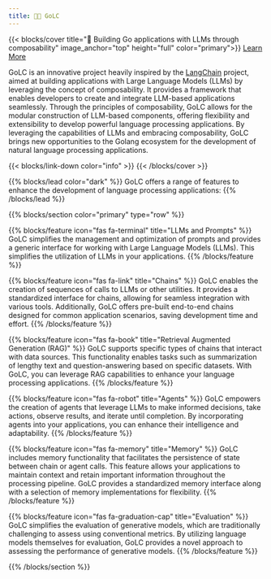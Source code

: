 ```yaml
---
title: 🦜️🔗 GoLC
---
```


{{< blocks/cover title="🚀 Building Go applications with LLMs through composability" image_anchor="top" height="full" color="primary">}}
<a class="btn btn-lg btn-primary me-3 mb-4" href="/golc/docs/">
  Learn More <i class="fas fa-arrow-alt-circle-right ms-2"></i>
</a>
<p class="lead mt-5">GoLC is an innovative project heavily inspired by the <a href="https://github.com/hwchase17/langchain">LangChain</a> project, aimed at building applications with Large Language Models (LLMs) by leveraging the concept of composability. It provides a framework that enables developers to create and integrate LLM-based applications seamlessly. Through the principles of composability, GoLC allows for the modular construction of LLM-based components, offering flexibility and extensibility to develop powerful language processing applications. By leveraging the capabilities of LLMs and embracing composability, GoLC brings new opportunities to the Golang ecosystem for the development of natural language processing applications.</p>
{{< blocks/link-down color="info" >}}
{{< /blocks/cover >}}


{{% blocks/lead color="dark" %}}
GoLC offers a range of features to enhance the development of language processing applications:
{{% /blocks/lead %}}


{{% blocks/section color="primary" type="row" %}}

{{% blocks/feature icon="fas fa-terminal" title="LLMs and Prompts" %}}
GoLC simplifies the management and optimization of prompts and provides a generic interface for working with Large Language Models (LLMs). This simplifies the utilization of LLMs in your applications.
{{% /blocks/feature %}}

{{% blocks/feature icon="fas fa-link" title="Chains"  %}}
GoLC enables the creation of sequences of calls to LLMs or other utilities. It provides a standardized interface for chains, allowing for seamless integration with various tools. Additionally, GoLC offers pre-built end-to-end chains designed for common application scenarios, saving development time and effort.
{{% /blocks/feature %}}

{{% blocks/feature icon="fas fa-book" title="Retrieval Augmented Generation (RAG)" %}}
GoLC supports specific types of chains that interact with data sources. This functionality enables tasks such as summarization of lengthy text and question-answering based on specific datasets. With GoLC, you can leverage RAG capabilities to enhance your language processing applications.
{{% /blocks/feature %}}

{{% blocks/feature icon="fas fa-robot" title="Agents" %}}
GoLC empowers the creation of agents that leverage LLMs to make informed decisions, take actions, observe results, and iterate until completion. By incorporating agents into your applications, you can enhance their intelligence and adaptability.
{{% /blocks/feature %}}

{{% blocks/feature icon="fas fa-memory" title="Memory" %}}
GoLC includes memory functionality that facilitates the persistence of state between chain or agent calls. This feature allows your applications to maintain context and retain important information throughout the processing pipeline. GoLC provides a standardized memory interface along with a selection of memory implementations for flexibility.
{{% /blocks/feature %}}

{{% blocks/feature icon="fas fa-graduation-cap" title="Evaluation" %}}
GoLC simplifies the evaluation of generative models, which are traditionally challenging to assess using conventional metrics. By utilizing language models themselves for evaluation, GoLC provides a novel approach to assessing the performance of generative models.
{{% /blocks/feature %}}

{{% /blocks/section %}}